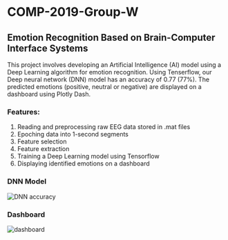 # COMP-2019-Group-W
## Emotion Recognition Based on Brain-Computer Interface Systems
This project involves developing an Artificial Intelligence (AI) model using a Deep Learning algorithm for emotion recognition. Using Tenserflow, our Deep neural network (DNN) model has an accuracy of 0.77 (77%). The predicted emotions (positive, neutral or negative) are displayed on a dashboard using Plotly Dash.

### Features: 
1. Reading and preprocessing raw EEG data stored in .mat files
2. Epoching data into 1-second segments
3. Feature selection
4. Feature extraction 
5. Training a Deep Learning model using Tensorflow
6. Displaying identified emotions on a dashboard

### DNN Model  
![DNN accuracy](https://user-images.githubusercontent.com/104295321/223138039-a60a0244-68ca-4fa0-bc10-6b4d7306c223.jpg)

### Dashboard  
![dashboard](https://user-images.githubusercontent.com/104295321/223644361-9a930d50-5b07-45c8-87bd-dde9cda1fc23.png)
